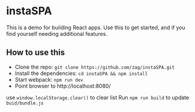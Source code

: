 # instaSPA

This is a demo for building React apps. Use this to get started, and if you find yourself needing additional features.

## How to use this

  * Clone the repo: `git clone https://github.com/zag/instaSPA.git`
  * Install the dependencies: `cd instaSPA && npm install`
  * Start webpack: `npm run dev`
  * Point browser to http://localhost:8080/

use `window.localStorage.clear()` to clear list
Run `npm run build` to update `buid/bundle.js`

